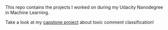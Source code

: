 This repo contains the projects I worked on during my Udacity Nanodegree in Machine Learning.

Take a look at my [capstone project](https://github.com/baroquerock/udacity_ml/tree/master/capstone) about toxic comment classification!